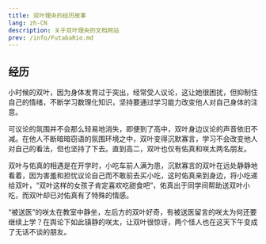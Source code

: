 ```yaml
---
title: 双叶理央的经历故事
lang: zh-CN
description: 关于双叶理央的文档网站
prev: /info/FutabaRio.md
---
```

## 经历

小时候的双叶，因为身体发育过于突出，经常受人议论，这让她很困扰，但抑制住自己的情绪，不断学习数理化知识，坚持要通过学习能力改变他人对自己身体的注意。

可议论的氛围并不会那么轻易地消失，即便到了高中，双叶身边议论的声音依旧不减。在他人不断暗暗窃语的氛围环境之中，双叶变得沉默寡言，学习不会改变他人对自己的看法，但也坚持了下去。直到高二，双叶也仅有佑真和咲太两名朋友。

双叶与佑真的相遇是在开学时，小吃车前人满为患，沉默寡言的双叶在远处静静地看着，因为害羞和担忧议论自己而不敢前去买小吃，这时佑真来到身边，将小吃递给双叶，“双叶这样的女孩子肯定喜欢吃甜食吧”，佑真出于同学间帮助送双叶小吃，而双叶却已对佑真有了特殊的情感。

“被送医”的咲太在教室中静坐，左后方的双叶好奇，有被送医留言的咲太为何还要继续上学？在舆论下如此镇静的咲太，让双叶很惊讶，两个怪人也在这天下午变成了无话不谈的朋友。
